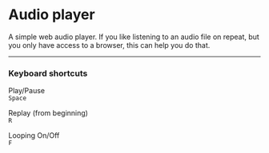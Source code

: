 # Audio player

A simple web audio player. If you like listening to an audio file on repeat, but you only have access to a browser, this can help you do that.

---

### Keyboard shortcuts

Play/Pause  
`Space`

Replay (from beginning)  
`R`

Looping On/Off  
`F`
